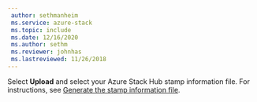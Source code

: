 ```yaml
---
 author: sethmanheim
 ms.service: azure-stack
 ms.topic: include
 ms.date: 12/16/2020
 ms.author: sethm
 ms.reviewer: johnhas
 ms.lastreviewed: 11/26/2018
---
```


Select **Upload** and select your Azure Stack Hub stamp information file. For instructions, see [Generate the stamp information file](../azure-stack-vaas-parameters.md#generate-the-stamp-information-file).